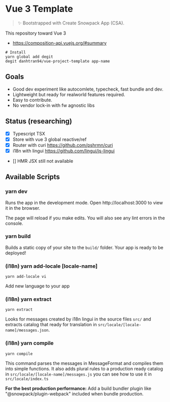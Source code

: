 # Vue 3 Template

> ✨ Bootstrapped with Create Snowpack App (CSA).

This repository toward Vue 3 
- https://composition-api.vuejs.org/#summary

```
# Install
yarn global add degit
degit danhtran94/vue-project-template app-name
```

## Goals
- Good dev experiment like autocomlete, typecheck, fast bundle and dev.
- Lightweight but ready for realworld features required.
- Easy to contribute.
- No vendor lock-in with fw agnostic libs

## Status (researching)

- [x] Typescript TSX
- [x] Store with vue 3 global reactive/ref
- [x] Router with curi https://github.com/pshrmn/curi
- [x] i18n with lingui https://github.com/lingui/js-lingui
- [] HMR JSX still not available

## Available Scripts

### yarn dev

Runs the app in the development mode.
Open http://localhost:3000 to view it in the browser.

The page will reload if you make edits.
You will also see any lint errors in the console.

### yarn build

Builds a static copy of your site to the `build/` folder.
Your app is ready to be deployed!

### (i18n) yarn add-locale [locale-name]

```
yarn add-locale vi
```
Add new language to your app

### (i18n) yarn extract

```
yarn extract
```

Looks for messages created by i18n lingui in the source files `src/` and extracts catalog that ready for translation in `src/locale/[locale-name]/messages.json`.

### (i18n) yarn compile

```
yarn compile
```

This command parses the messages in MessageFormat and compiles them into simple functions. It also adds plural rules to a production ready catalog in `src/locale/[locale-name]/messages.js` you can see how to use it in `src/locale/index.ts`

**For the best production performance:** Add a build bundler plugin like "@snowpack/plugin-webpack" included when bundle production.

